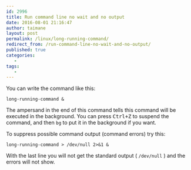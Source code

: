 ```yaml
---
id: 2996
title: Run command line no wait and no output
date: 2016-08-01 21:16:47
author: taimane
layout: post
permalink: /linux/long-running-command/
redirect_from: /run-command-line-no-wait-and-no-output/
published: true
categories:
   -
tags:
   -
---
```

You can write the command like this:
```
long-running-command &
```
The ampersand in the end of this command tells this command will be executed in the background. You can press <kbd>Ctrl+</kbd><kbd>Z</kbd> to suspend the command, and then <code>bg</code> to put it in the background if you want.

To suppress possible command output (command errors) try this:

```
long-running-command > /dev/null 2>&1 &
```

With the last line you will not get the standard output ( `/dev/null` ) and the errors will not show.

